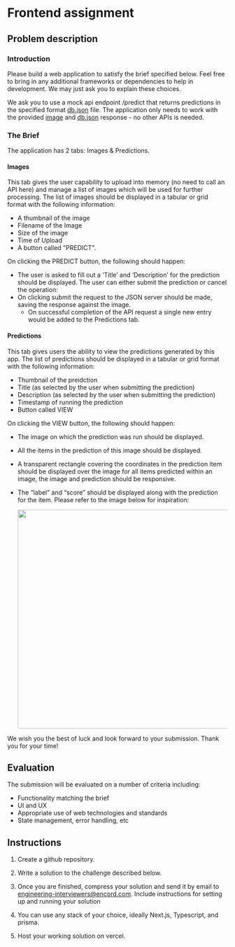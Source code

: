 # Frontend assignment

## Problem description

### Introduction


Please build a web application to satisfy the brief specified below. Feel free to bring in any additional frameworks or dependencies to help in development. We may just ask you to explain these choices.

We ask you to use a mock api endpoint /predict that returns predictions in the specified format [db.json](./assets/db.json) file. 
The application only needs to work with the provided [image](./assets/orange.jpg) and [db.json](./assets/db.json) response - no other APIs is needed.

### The Brief

The application has 2 tabs: Images & Predictions.

#### Images

This tab gives the user capability to upload into memory (no need to call an API here) and manage a list of images which will be used for further processing. The list of images should be displayed in a tabular or grid format with the following information:

- A thumbnail of the image
- Filename of the Image
- Size of the image
- Time of Upload
- A button called "PREDICT".

On clicking the PREDICT button, the following should happen:

- The user is asked to fill out a ‘Title’ and ‘Description’ for the prediction should be displayed. The user can either submit the prediction or cancel the operation:
- On clicking submit the request to the JSON server should be made, saving the response against the image.
  - On successful completion of the API request a single new entry would be added to the Predictions tab.

#### Predictions

This tab gives users the ability to view the predictions generated by this app. The list of predictions should be displayed in a tabular or grid format with the following information:

- Thumbnail of the preidction
- Title (as selected by the user when submitting the prediction)
- Description (as selected by the user when submitting the prediction)
- Timestamp of running the prediction
- Button called VIEW

On clicking the VIEW button, the following should happen:

- The image on which the prediction was run should be displayed.
- All the items in the prediction of this image should be displayed.
- A transparent rectangle covering the coordinates in the prediction item should be displayed
  over the image for all items predicted within an image, the image and prediction should be
  responsive.
- The “label” and “score” should be displayed along with the prediction for the item. Please
  refer to the image below for inspiration:

  <img src="./assets/prediction-tab-example.png" width="500px" >

We wish you the best of luck and look forward to your submission. Thank you for your time!

## Evaluation
The submission will be evaluated on a number of criteria including:
- Functionality matching the brief
- UI and UX
- Appropriate use of web technologies and standards 
- State management, error handling, etc

## Instructions

1. Create a github repository.

2. Write a solution to the challenge described below.

3. Once you are finished, compress your solution and send it by email to engineering-interviewers@encord.com. Include instructions for setting up and running your solution

4. You can use any stack of your choice, ideally Next.js, Typescript, and prisma.

5. Host your working solution on vercel.